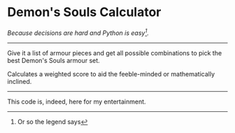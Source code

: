 # Demon's Souls Calculator

_Because decisions are hard and Python is easy[^1]._

---

Give it a list of armour pieces and get all possible combinations to pick the best Demon's Souls armour set.

Calculates a weighted score to aid the feeble-minded or mathematically inclined.

---

This code is, indeed, here for my entertainment.

[^1]: Or so the legend says
